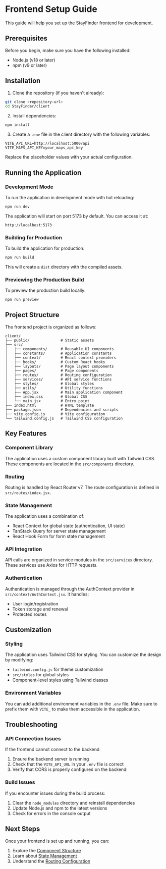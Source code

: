 # Frontend Setup Guide

This guide will help you set up the StayFinder frontend for development.

## Prerequisites

Before you begin, make sure you have the following installed:

-   Node.js (v18 or later)
-   npm (v9 or later)

## Installation

1. Clone the repository (if you haven't already):

```bash
git clone <repository-url>
cd StayFinder/client
```

2. Install dependencies:

```bash
npm install
```

3. Create a `.env` file in the client directory with the following variables:

```
VITE_API_URL=http://localhost:5000/api
VITE_MAPS_API_KEY=your_maps_api_key
```

Replace the placeholder values with your actual configuration.

## Running the Application

### Development Mode

To run the application in development mode with hot reloading:

```bash
npm run dev
```

The application will start on port 5173 by default. You can access it at:

```
http://localhost:5173
```

### Building for Production

To build the application for production:

```bash
npm run build
```

This will create a `dist` directory with the compiled assets.

### Previewing the Production Build

To preview the production build locally:

```bash
npm run preview
```

## Project Structure

The frontend project is organized as follows:

```
client/
├── public/              # Static assets
├── src/
│   ├── components/      # Reusable UI components
│   ├── constants/       # Application constants
│   ├── context/         # React context providers
│   ├── hooks/           # Custom React hooks
│   ├── layouts/         # Page layout components
│   ├── pages/           # Page components
│   ├── routes/          # Routing configuration
│   ├── services/        # API service functions
│   ├── styles/          # Global styles
│   ├── utils/           # Utility functions
│   ├── App.jsx          # Main application component
│   ├── index.css        # Global CSS
│   └── main.jsx         # Entry point
├── index.html           # HTML template
├── package.json         # Dependencies and scripts
├── vite.config.js       # Vite configuration
└── tailwind.config.js   # Tailwind CSS configuration
```

## Key Features

### Component Library

The application uses a custom component library built with Tailwind CSS. These components are located in the `src/components` directory.

### Routing

Routing is handled by React Router v7. The route configuration is defined in `src/routes/index.jsx`.

### State Management

The application uses a combination of:

-   React Context for global state (authentication, UI state)
-   TanStack Query for server state management
-   React Hook Form for form state management

### API Integration

API calls are organized in service modules in the `src/services` directory. These services use Axios for HTTP requests.

### Authentication

Authentication is managed through the AuthContext provider in `src/context/AuthContext.jsx`. It handles:

-   User login/registration
-   Token storage and renewal
-   Protected routes

## Customization

### Styling

The application uses Tailwind CSS for styling. You can customize the design by modifying:

-   `tailwind.config.js` for theme customization
-   `src/styles` for global styles
-   Component-level styles using Tailwind classes

### Environment Variables

You can add additional environment variables in the `.env` file. Make sure to prefix them with `VITE_` to make them accessible in the application.

## Troubleshooting

### API Connection Issues

If the frontend cannot connect to the backend:

1. Ensure the backend server is running
2. Check that the `VITE_API_URL` in your `.env` file is correct
3. Verify that CORS is properly configured on the backend

### Build Issues

If you encounter issues during the build process:

1. Clear the `node_modules` directory and reinstall dependencies
2. Update Node.js and npm to the latest versions
3. Check for errors in the console output

## Next Steps

Once your frontend is set up and running, you can:

1. Explore the [Component Structure](./component-structure.md)
2. Learn about [State Management](./state-management.md)
3. Understand the [Routing Configuration](./routing.md)
